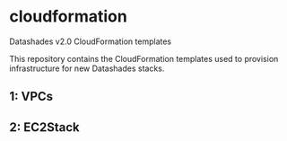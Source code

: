 # cloudformation
Datashades v2.0 CloudFormation templates

This repository contains the CloudFormation templates used to provision infrastructure for new Datashades stacks.

## 1: VPCs

## 2: EC2Stack
